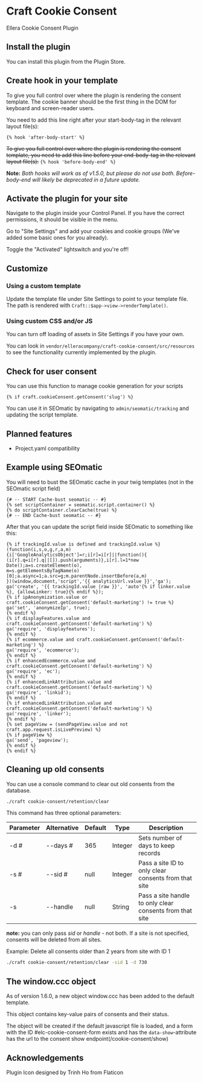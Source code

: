 # Craft Cookie Consent

Ellera Cookie Consent Plugin

## Install the plugin
You can install this plugin from the Plugin Store.

## Create hook in your template
To give you full control over where the plugin is rendering the consent template. The cookie banner should be the first thing in the DOM for keyboard and screen-reader users. 

You need to add this line right after your start-body-tag in the relevant layout file(s):

`{% hook 'after-body-start' %}`

~~To give you full control over where the plugin is rendering the consent template, you need to add this line before your end-body-tag in the relevant layout file(s):~~
`{% hook 'before-body-end' %}`

**Note:** *Both hooks will work as of v1.5.0, but please do not use both. Before-body-end will likely be deprecated in a future update.*

## Activate the plugin for your site
Navigate to the plugin inside your Control Panel. If you have the correct permissions, it should be visible in the menu.

Go to "Site Settings" and add your cookies and cookie groups (We've added some basic ones for you already).

Toggle the "Activated" lightswitch and you're off!

## Customize

### Using a custom template
Update the template file under Site Settings to point to your template file.
The path is rendered with `Craft::$app->view->renderTemplate()`.

### Using custom CSS and/or JS
You can turn off loading of assets in Site Settings if you have your own.

You can look in `vendor/elleracompany/craft-cookie-consent/src/resources` to see the functionality currently implemented by the plugin.

## Check for user consent
You can use this function to manage cookie generation for your scripts

`{% if craft.cookieConsent.getConsent('slug') %}`

You can use it in SEOmatic by navigating to `admin/seomatic/tracking` and updating the script template.

## Planned features
- Project.yaml compatibility

## Example using SEOmatic

You will need to bust the SEOmatic cache in your twig templates (not in the SEOmatic script field)
```
{# -- START Cache-bust seomatic -- #}
{% set scriptContainer = seomatic.script.container() %}
{% do scriptContainer.clearCache(true) %}
{# -- END Cache-bust seomatic -- #}
```
After that you can update the script field inside SEOmatic to something like this:
```
{% if trackingId.value is defined and trackingId.value %}
(function(i,s,o,g,r,a,m){i['GoogleAnalyticsObject']=r;i[r]=i[r]||function(){
(i[r].q=i[r].q||[]).push(arguments)},i[r].l=1*new Date();a=s.createElement(o),
m=s.getElementsByTagName(o)[0];a.async=1;a.src=g;m.parentNode.insertBefore(a,m)
})(window,document,'script','{{ analyticsUrl.value }}','ga');
ga('create', '{{ trackingId.value |raw }}', 'auto'{% if linker.value %}, {allowLinker: true}{% endif %});
{% if ipAnonymization.value or craft.cookieConsent.getConsent('default-marketing') != true %}
ga('set', 'anonymizeIp', true);
{% endif %}
{% if displayFeatures.value and craft.cookieConsent.getConsent('default-marketing') %}
ga('require', 'displayfeatures');
{% endif %}
{% if ecommerce.value and craft.cookieConsent.getConsent('default-marketing') %}
ga('require', 'ecommerce');
{% endif %}
{% if enhancedEcommerce.value and craft.cookieConsent.getConsent('default-marketing') %}
ga('require', 'ec');
{% endif %}
{% if enhancedLinkAttribution.value and craft.cookieConsent.getConsent('default-marketing') %}
ga('require', 'linkid');
{% endif %}
{% if enhancedLinkAttribution.value and craft.cookieConsent.getConsent('default-marketing') %}
ga('require', 'linker');
{% endif %}
{% set pageView = (sendPageView.value and not craft.app.request.isLivePreview) %}
{% if pageView %}
ga('send', 'pageview');
{% endif %}
{% endif %}
```

## Cleaning up old consents
You can use a console command to clear out old consents from the database.
```bash
./craft cookie-consent/retention/clear
```

This command has three optional parameters:

| Parameter | Alternative | Default | Type | Description |
|---|---|---|---|---|
| -d # | --days # | 365 | Integer | Sets number of days to keep records |
| -s # | --sid # | null | Integer | Pass a site ID to only clear consents from that site |
| -s <handle> | --handle <handle> | null | String | Pass a site handle to only clear consents from that site |

**note:** you can only pass *sid* or *handle* - not both. If a site is not specified, consents will be deleted from all sites.

Example: Delete all consents older than 2 years from site with ID 1
```bash
./craft cookie-consent/retention/clear -sid 1 -d 730
```

## The window.ccc object
As of version 1.6.0, a new object window.ccc has been added to the default template.

This object contains key-value pairs of consents and their status.

The object will be created if the default javascript file is loaded, and a form with the ID #elc-cookie-consent-form exists and has the `data-show`-attribute has the url to the consent show endpoint(/cookie-consent/show)

## Acknowledgements
Plugin Icon designed by Trinh Ho from Flaticon